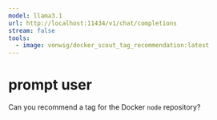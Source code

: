 ```yaml
---
model: llama3.1
url: http://localhost:11434/v1/chat/completions
stream: false
tools:
  - image: vonwig/docker_scout_tag_recommendation:latest
---
```


# prompt user

Can you recommend a tag for the Docker `node` repository?
